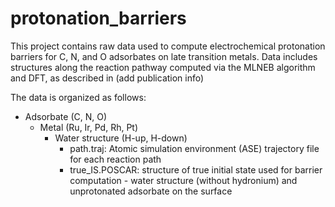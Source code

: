 # protonation_barriers

This project contains raw data used to compute electrochemical protonation barriers for C, N, and O adsorbates on late transition metals.
Data includes structures along the reaction pathway computed via the MLNEB algorithm and DFT, as described in (add publication info)

The data is organized as follows:
- Adsorbate (C, N, O)
  - Metal (Ru, Ir, Pd, Rh, Pt)
    - Water structure (H-up, H-down)
      - path.traj: Atomic simulation environment (ASE) trajectory file for each reaction path
      - true_IS.POSCAR: structure of true initial state used for barrier computation - water structure (without hydronium) and unprotonated adsorbate on the surface
